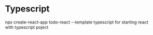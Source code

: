# Typescript

npx create-react-app todo-react --template typescript
for starting react with typescript poject
